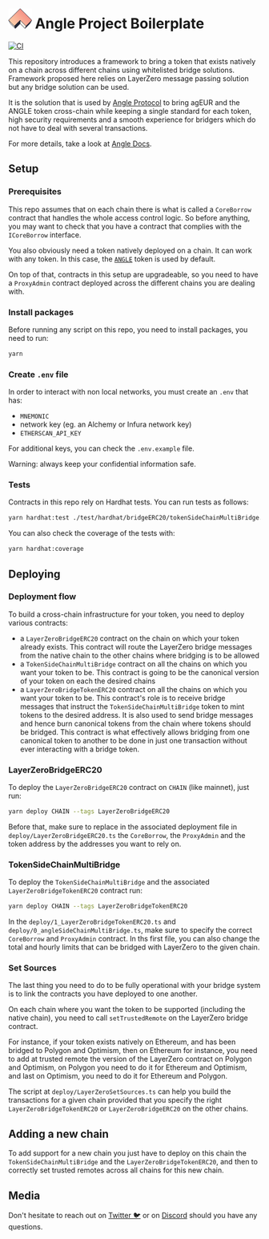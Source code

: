 # <img src="logo.svg" alt="Angle Bridge Framework" height="40px"> Angle Project Boilerplate

[![CI](https://github.com/AngleProtocol/bridge-framework/workflows/CI/badge.svg)](https://github.com/AngleProtocol/bridge-framework/actions?query=workflow%3ACI)

This repository introduces a framework to bring a token that exists natively on a chain across different chains using whitelisted bridge solutions. Framework proposed here relies on LayerZero message passing solution but any bridge solution can be used.

It is the solution that is used by [Angle Protocol](https://angle.money) to bring agEUR and the ANGLE token cross-chain while keeping a single standard for each token, high security requirements and a smooth experience for bridgers which do not have to deal with several transactions.

For more details, take a look at [Angle Docs](https://docs.angle.money/other-aspects/cross-chain).

## Setup

### Prerequisites

This repo assumes that on each chain there is what is called a `CoreBorrow` contract that handles the whole access control logic. So before anything, you may want to check that you have a contract that complies with the `ICoreBorrow` interface.

You also obviously need a token natively deployed on a chain. It can work with any token. In this case, the [`ANGLE`](https://etherscan.io/address/0x31429d1856aD1377A8A0079410B297e1a9e214c2) token is used by default.

On top of that, contracts in this setup are upgradeable, so you need to have a `ProxyAdmin` contract deployed across the different chains you are dealing with.

### Install packages

Before running any script on this repo, you need to install packages, you need to run:

```bash
yarn
```

### Create `.env` file

In order to interact with non local networks, you must create an `.env` that has:

- `MNEMONIC`
- network key (eg. an Alchemy or Infura network key)
- `ETHERSCAN_API_KEY`

For additional keys, you can check the `.env.example` file.

Warning: always keep your confidential information safe.

### Tests

Contracts in this repo rely on Hardhat tests. You can run tests as follows:

```bash
yarn hardhat:test ./test/hardhat/bridgeERC20/tokenSideChainMultiBridge.test.ts
```

You can also check the coverage of the tests with:

```bash
yarn hardhat:coverage
```

## Deploying

### Deployment flow

To build a cross-chain infrastructure for your token, you need to deploy various contracts:

- a `LayerZeroBridgeERC20` contract on the chain on which your token already exists. This contract will route the LayerZero bridge messages from the native chain to the other chains where bridging is to be allowed
- a `TokenSideChainMultiBridge` contract on all the chains on which you want your token to be. This contract is going to be the canonical version of your token on each the desired chains
- a `LayerZeroBridgeTokenERC20` contract on all the chains on which you want your token to be. This contract's role is to receive bridge messages that instruct the `TokenSideChainMultiBridge` token to mint tokens to the desired address. It is also used to send bridge messages and hence burn canonical tokens from the chain where tokens should be bridged. This contract is what effectively allows bridging from one canonical token to another to be done in just one transaction without ever interacting with a bridge token.

### LayerZeroBridgeERC20

To deploy the `LayerZeroBridgeERC20` contract on `CHAIN` (like mainnet), just run:

```bash
yarn deploy CHAIN --tags LayerZeroBridgeERC20
```

Before that, make sure to replace in the associated deployment file in `deploy/LayerZeroBridgeERC20.ts` the `CoreBorrow`, the `ProxyAdmin` and the token address by the addresses you want to rely on.

### TokenSideChainMultiBridge

To deploy the `TokenSideChainMultiBridge` and the associated `LayerZeroBridgeTokenERC20` contract run:

```bash
yarn deploy CHAIN --tags LayerZeroBridgeTokenERC20
```

In the `deploy/1_LayerZeroBridgeTokenERC20.ts` and `deploy/0_angleSideChainMultiBridge.ts`, make sure to specify the correct `CoreBorrow` and `ProxyAdmin` contract. In ths first file, you can also change the total and hourly limits that can be bridged with LayerZero to the given chain.

### Set Sources

The last thing you need to do to be fully operational with your bridge system is to link the contracts you have deployed to one another.

On each chain where you want the token to be supported (including the native chain), you need to call `setTrustedRemote` on the LayerZero bridge contract.

For instance, if your token exists natively on Ethereum, and has been bridged to Polygon and Optimism, then on Ethereum for instance, you need to add at trusted remote the version of the LayerZero contract on Polygon and Optimism, on Polygon you need to do it for Ethereum and Optimism, and last on Optimism, you need to do it for Ethereum and Polygon.

The script at `deploy/LayerZeroSetSources.ts` can help you build the transactions for a given chain provided that you specify the right `LayerZeroBridgeTokenERC20` or `LayerZeroBridgeERC20` on the other chains.

## Adding a new chain

To add support for a new chain you just have to deploy on this chain the `TokenSideChainMultiBridge` and the `LayerZeroBridgeTokenERC20`, and then to correctly set trusted remotes across all chains for this new chain.

## Media

Don't hesitate to reach out on [Twitter 🐦](https://twitter.com/AngleProtocol) or on [Discord](https://discord.gg/4FtNgnpPgE) should you have any questions.
